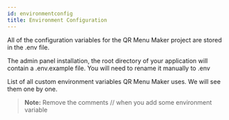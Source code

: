 ```yaml
---
id: environmentconfig
title: Environment Configuration
---
```


All of the configuration variables for the QR Menu Maker project are stored in the .env file.

The admin panel installation, the root directory of your application will contain a .env.example file. You will need to rename it manually to .env

List of all custom environment variables QR Menu Maker uses. We will see them one by one.

<blockquote><b>Note:</b> Remove the comments // when you add some environment variable</blockquote>
